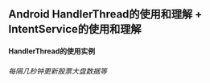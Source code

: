 ## Android HandlerThread的使用和理解 + IntentService的使用和理解

#### HandlerThread的使用实例
###### 每隔几秒钟更新股票大盘数据等

